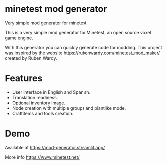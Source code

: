 # minetest mod generator
 Very simple mod generator for minetest

This is a very simple mod generator for Minetest, an open source voxel game engine.

With this generator you can quickly generate code for modding. This project was inspired by the website https://rubenwardy.com/minetest_mod_maker/ created by Ruben Wardy.

# Features

- User interface in English and Spanish.
- Translation readiness.
- Optional inventory image.
- Node creation with multiple groups and plantlike mode.
- Craftitems and tools creation.

# Demo

Available at https://mod-generator.streamlit.app/

More info
https://www.minetest.net/